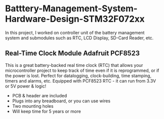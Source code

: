 # Batttery-Management-System-Hardware-Design-STM32F072xx
In this project, I worked on controller unit of the battery management system and submodules such as RTC, LCD Display, SD-Card Reader, etc.

## Real-Time Clock Module Adafruit PCF8523 

This is a great battery-backed real time clock (RTC) that allows your microcontroller project to keep track of time even if it is reprogrammed, or if the power is lost. Perfect for datalogging, clock-building, time stamping, timers and alarms, etc. Equipped with PCF8523 RTC - it can run from 3.3V or 5V power & logic!
- PCB & header are included
- Plugs into any breadboard, or you can use wires
- Two mounting holes
- Will keep time for 5 years or more
